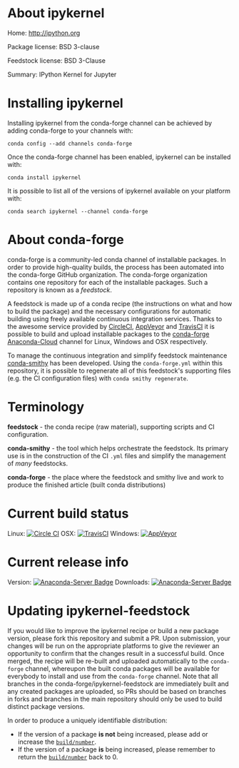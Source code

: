About ipykernel
===============

Home: http://ipython.org

Package license: BSD 3-clause

Feedstock license: BSD 3-Clause

Summary: IPython Kernel for Jupyter



Installing ipykernel
====================

Installing ipykernel from the conda-forge channel can be achieved by adding conda-forge to your channels with:

```
conda config --add channels conda-forge
```

Once the conda-forge channel has been enabled, ipykernel can be installed with:

```
conda install ipykernel
```

It is possible to list all of the versions of ipykernel available on your platform with:

```
conda search ipykernel --channel conda-forge
```


About conda-forge
=================

conda-forge is a community-led conda channel of installable packages.
In order to provide high-quality builds, the process has been automated into the
conda-forge GitHub organization. The conda-forge organization contains one repository
for each of the installable packages. Such a repository is known as a *feedstock*.

A feedstock is made up of a conda recipe (the instructions on what and how to build
the package) and the necessary configurations for automatic building using freely
available continuous integration services. Thanks to the awesome service provided by
[CircleCI](https://circleci.com/), [AppVeyor](http://www.appveyor.com/)
and [TravisCI](https://travis-ci.org/) it is possible to build and upload installable
packages to the [conda-forge](https://anaconda.org/conda-forge)
[Anaconda-Cloud](http://docs.anaconda.org/) channel for Linux, Windows and OSX respectively.

To manage the continuous integration and simplify feedstock maintenance
[conda-smithy](http://github.com/conda-forge/conda-smithy) has been developed.
Using the ``conda-forge.yml`` within this repository, it is possible to regenerate all of
this feedstock's supporting files (e.g. the CI configuration files) with ``conda smithy regenerate``.


Terminology
===========

**feedstock** - the conda recipe (raw material), supporting scripts and CI configuration.

**conda-smithy** - the tool which helps orchestrate the feedstock.
                   Its primary use is in the construction of the CI ``.yml`` files
                   and simplify the management of *many* feedstocks.

**conda-forge** - the place where the feedstock and smithy live and work to
                  produce the finished article (built conda distributions)

Current build status
====================

Linux: [![Circle CI](https://circleci.com/gh/conda-forge/ipykernel-feedstock.svg?style=shield)](https://circleci.com/gh/conda-forge/ipykernel-feedstock)
OSX: [![TravisCI](https://travis-ci.org/conda-forge/ipykernel-feedstock.svg?branch=master)](https://travis-ci.org/conda-forge/ipykernel-feedstock)
Windows: [![AppVeyor](https://ci.appveyor.com/api/projects/status/github/conda-forge/ipykernel-feedstock?svg=True)](https://ci.appveyor.com/project/conda-forge/ipykernel-feedstock/branch/master)

Current release info
====================
Version: [![Anaconda-Server Badge](https://anaconda.org/conda-forge/ipykernel/badges/version.svg)](https://anaconda.org/conda-forge/ipykernel)
Downloads: [![Anaconda-Server Badge](https://anaconda.org/conda-forge/ipykernel/badges/downloads.svg)](https://anaconda.org/conda-forge/ipykernel)


Updating ipykernel-feedstock
============================

If you would like to improve the ipykernel recipe or build a new
package version, please fork this repository and submit a PR. Upon submission,
your changes will be run on the appropriate platforms to give the reviewer an
opportunity to confirm that the changes result in a successful build. Once
merged, the recipe will be re-built and uploaded automatically to the
`conda-forge` channel, whereupon the built conda packages will be available for
everybody to install and use from the `conda-forge` channel.
Note that all branches in the conda-forge/ipykernel-feedstock are
immediately built and any created packages are uploaded, so PRs should be based
on branches in forks and branches in the main repository should only be used to
build distinct package versions.

In order to produce a uniquely identifiable distribution:
 * If the version of a package **is not** being increased, please add or increase
   the [``build/number``](http://conda.pydata.org/docs/building/meta-yaml.html#build-number-and-string).
 * If the version of a package **is** being increased, please remember to return
   the [``build/number``](http://conda.pydata.org/docs/building/meta-yaml.html#build-number-and-string)
   back to 0.
